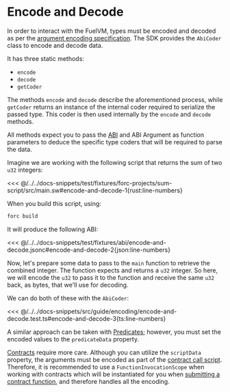 # Encode and Decode

In order to interact with the FuelVM, types must be encoded and decoded as per the [argument encoding specification](https://docs.fuel.network/docs/specs/abi/argument-encoding/). The SDK provides the `AbiCoder` class to encode and decode data.

It has three static methods:

- `encode`
- `decode`
- `getCoder`

The methods `encode` and `decode` describe the aforementioned process, while `getCoder` returns an instance of the internal coder required to serialize the passed type. This coder is then used internally by the `encode` and `decode` methods.

All methods expect you to pass the [ABI](https://docs.fuel.network/docs/specs/abi/json-abi-format/) and ABI Argument as function parameters to deduce the specific type coders that will be required to parse the data.

Imagine we are working with the following script that returns the sum of two `u32` integers:

<<< @/../../docs-snippets/test/fixtures/forc-projects/sum-script/src/main.sw#encode-and-decode-1{rust:line-numbers}

When you build this script, using:

```sh
forc build
```

It will produce the following ABI:

<<< @/../../docs-snippets/test/fixtures/abi/encode-and-decode.jsonc#encode-and-decode-2{json:line-numbers}

Now, let's prepare some data to pass to the `main` function to retrieve the combined integer. The function expects and returns a `u32` integer. So here, we will encode the `u32` to pass it to the function and receive the same `u32` back, as bytes, that we'll use for decoding.

We can do both of these with the `AbiCoder`:

<<< @/../../docs-snippets/src/guide/encoding/encode-and-decode.test.ts#encode-and-decode-3{ts:line-numbers}

A similar approach can be taken with [Predicates](../predicates/index.md); however, you must set the encoded values to the `predicateData` property.

[Contracts](../contracts/index.md) require more care. Although you can utilize the `scriptData` property, the arguments must be encoded as part of the [contract call script](https://docs.fuel.network/docs/sway/sway-program-types/smart_contracts/#calling-a-smart-contract-from-a-script). Therefore, it is recommended to use a `FunctionInvocationScope` when working with contracts which will be instantiated for you when [submitting a contract function](../contracts/methods.md), and therefore handles all the encoding.
